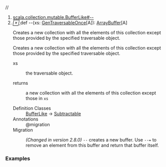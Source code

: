 //
<ol>
<li><a href="https://www.scala-lang.org/api/2.12.3/scala/collection/mutable/ArrayBuffer.html#--(xs:scala.collection.GenTraversableOnce[A]):This">scala.collection.mutable.BufferLike#--</a></li>
<li name="scala.collection.mutable.BufferLike#--" visbl="pub" class="indented0 " data-isabs="false" fullcomment="yes" group="Ungrouped"> <a id="--(xs:scala.collection.GenTraversableOnce[A]):This"></a><a id="--(GenTraversableOnce[A]):ArrayBuffer[A]"></a> <span class="permalink"> <a href="../../../scala/collection/mutable/ArrayBuffer.html#--(xs:scala.collection.GenTraversableOnce[A]):This" title="Permalink"> <i class="material-icons"></i> </a> </span> <span class="modifier_kind"> <span class="modifier"></span> <span class="kind">def</span> </span> <span class="symbol"> <span title="gt4s: $minus$minus" class="name">--</span><span class="params">(<span name="xs">xs: <a href="../GenTraversableOnce.html" class="extype" name="scala.collection.GenTraversableOnce">GenTraversableOnce</a>[<span class="extype" name="scala.collection.mutable.ArrayBuffer.A">A</span>]</span>)</span><span class="result">: <a href="" class="extype" name="scala.collection.mutable.ArrayBuffer">ArrayBuffer</a>[<span class="extype" name="scala.collection.mutable.ArrayBuffer.A">A</span>]</span> </span> <p class="shortcomment cmt">Creates a new collection with all the elements of this collection except those provided by the specified traversable object.</p>
 <div class="fullcomment">
  <div class="comment cmt">
   <p>Creates a new collection with all the elements of this collection except those provided by the specified traversable object. </p>
  </div>
  <dl class="paramcmts block">
   <dt class="param">
    xs
   </dt>
   <dd class="cmt">
    <p>the traversable object.</p>
   </dd>
   <dt>
    returns
   </dt>
   <dd class="cmt">
    <p>a new collection with all the elements of this collection except those in <code>xs</code></p>
   </dd>
  </dl>
  <dl class="attributes block"> 
   <dt>
    Definition Classes
   </dt>
   <dd>
    <a href="BufferLike.html" class="extype" name="scala.collection.mutable.BufferLike">BufferLike</a> → 
    <a href="../generic/Subtractable.html" class="extype" name="scala.collection.generic.Subtractable">Subtractable</a>
   </dd>
   <dt>
    Annotations
   </dt>
   <dd> 
    <span class="name">@migration</span> 
   </dd>
   <dt>
    Migration
   </dt>
   <dd class="cmt">
    <p><i>(Changed in version 2.8.0)</i> <code>--</code> creates a new buffer. Use <code>--=</code> to remove an element from this buffer and return that buffer itself.</p>
   </dd>
  </dl>
 </div> </li>
        </ol>


### Examples















